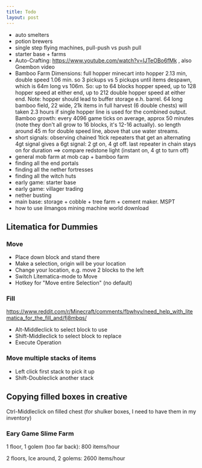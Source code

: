 ```yaml
---
title: Todo
layout: post
---
```


* auto smelters
* potion brewers
* single step flying machines, pull-push vs push pull
* starter base + farms
* Auto-Crafting: https://www.youtube.com/watch?v=IJTeOBo6fMk , also Gnembon video
* Bamboo Farm Dimensions:  full hopper minecart into hopper 2.13 min,
  double speed 1.06 min.  so 3 pickups vs 5 pickups until items despawn,
  which is 64m long vs 106m.  So: up to 64 blocks hopper speed,
  up to 128 hopper speed at either end, up to 212 double hopper speed at either end.
  Note: hopper should lead to buffer storage e.h. barrel. 64 long bamboo field,
  22 wide, 21k items in full harvest (6 double chests) will taken 2.3 hours
  if single hopper line is used for the combined output. Bamboo growth:
  every 4096 game ticks on average, approx 50 minutes (note they don't all grow
  to 16 blocks, it's 12-16 actually). so length around 45 m for double speed line,
  above that use water streams.
* short signals:  observing chained 1tick repeaters that get an alternating 4gt signal
  gives a 6gt signal: 2 gt on, 4 gt off. last repeater in chain stays on for duration ==> compare redstone light (instant on, 4 gt to turn off)
* general mob farm at mob cap + bamboo farm
* finding all the end portals
* finding all the nether fortresses
* finding all the witch huts
* early game: starter base
* early game: villager trading
* nether busting
* main base: storage + cobble + tree farm + cement maker. MSPT
* how to use ilmangos mining machine world download

## Litematica for Dummies

### Move

* Place down block and stand there
* Make a selection, origin will be your location
* Change your location, e.g. move 2 blocks to the left
* Switch Litematica-mode to Move
* Hotkey for "Move entire Selection" (no default)


### Fill

https://www.reddit.com/r/Minecraft/comments/fbwhyv/need_help_with_litematica_for_the_fill_and/fj8mbqs/

* Alt-Middleclick to select block to use
* Shift-Middleclick to select block to replace
* Execute Operation


### Move multiple stacks of items

* Left click first stack to pick it up
* Shift-Doubleclick another stack


## Copying filled boxes in creative

Ctrl-Middleclick on filled chest (for shulker boxes, I need to have them in my inventory)


### Eary Game Slime Farm

1 floor, 1 golem (too far back): 800 items/hour

2 floors, Ice around, 2 golems: 2600 items/hour



